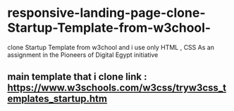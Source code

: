 # responsive-landing-page-clone-Startup-Template-from-w3chool-
clone Startup Template from w3chool and i use only HTML , CSS  As an assignment in the Pioneers of Digital Egypt initiative

## main template that i clone link :  <https://www.w3schools.com/w3css/tryw3css_templates_startup.htm>
